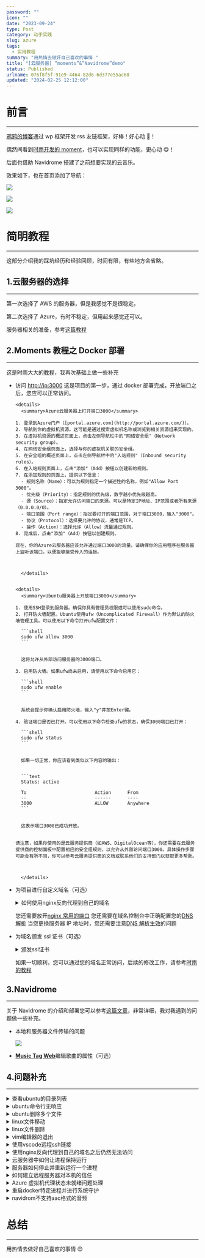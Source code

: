 ```yaml
---
password: ""
icon: ""
date: "2023-09-24"
type: Post
category: 动手实践
slug: azure
tags:
  - 实用教程
summary: "用热情去做好自己喜欢的事情 "
title: "[云服务器] “moments”&”Navidrome”demo"
status: Published
urlname: 076f8f5f-91e9-4464-82d6-6d377e55ac68
updated: "2024-02-25 12:12:00"
---
```


# 前言

---

[鸦鸦的博客](https://crowya.com/friendlinks)通过 wp 框架开发 rss 友链框架，好棒！好心动 🥰！

偶然间看到[时雨开发的 moment](https://shiyu.dev/archives/2069/moments-教程之docker部署/)，也可以实现同样的功能，更心动 😋！

后面也借助 Navidrome 搭建了之前想要实现的云音乐。

效果如下，也在首页添加了导航：

![](https://bu.dusays.com/2023/09/24/65100ca288ad5.png)

![](https://bu.dusays.com/2023/09/24/6510108841216.png)

![](https://bu.dusays.com/2023/09/24/65100d1972f1b.png)

# 简明教程

---

这部分介绍我的踩坑经历和经验回顾，时间有限，有些地方会省略。

## 1.云服务器的选择

---

第一次选择了 AWS 的服务器，但是我感觉不是很稳定。

第二次选择了 Azure，有时不稳定，但用起来感觉还可以。

服务器相关的准备，参考[这篇教程](https://zhuanlan.zhihu.com/p/157632464)

## 2.**Moments 教程之 Docker 部署**

---

这是时雨大大的[教程](https://shiyu.dev/archives/2069/moments-教程之docker部署/)，我再次基础上做一些补充

- 访问 [http://ip:3000](http://ip:3000/)
  这是项目的第一步，通过 docker 部署完成，开放端口之后，您应可以正常访问。

      <details>
        <summary>Azure云服务器上打开端口3000</summary>

      1. 登录到Azure门户（[portal.azure.com](http://portal.azure.com/)）。
      2. 导航到你的虚拟机资源。这可能是通过搜索虚拟机名称或浏览到相关资源组来实现的。
      3. 在虚拟机资源的概述页面上，点击左侧导航栏中的"网络安全组"（Network security group）。
      4. 在网络安全组页面上，选择与你的虚拟机关联的安全组。
      5. 在安全组的概述页面上，点击左侧导航栏中的"入站规则"（Inbound security rules）。
      6. 在入站规则页面上，点击"添加"（Add）按钮以创建新的规则。
      7. 在添加规则的页面上，提供以下信息：
      	- 规则名称（Name）：可以为规则指定一个描述性的名称，例如"Allow Port 3000"。
      	- 优先级（Priority）：指定规则的优先级，数字越小优先级越高。
      	- 源（Source）：指定允许访问端口的来源。可以是特定IP地址、IP范围或者所有来源（0.0.0.0/0）。
      	- 端口范围（Port range）：指定要打开的端口范围，对于端口3000，输入"3000"。
      	- 协议（Protocol）：选择要允许的协议，通常是TCP。
      	- 操作（Action）：选择允许（Allow）流量通过规则。
      8. 完成后，点击"添加"（Add）按钮以创建规则。

      现在，你的Azure云服务器应该允许通过端口3000的流量。请确保你的应用程序在服务器上监听该端口，以便能够接受传入的连接。



        </details>


      <details>
        <summary>Ubuntu服务器上开放端口3000</summary>

      1. 使用SSH登录到服务器。确保你具有管理员权限或可以使用sudo命令。
      2. 打开防火墙配置。Ubuntu使用ufw（Uncomplicated Firewall）作为默认的防火墙管理工具。可以使用以下命令打开ufw配置文件：

      	```shell
      	sudo ufw allow 3000
      	```


      	这将允许从外部访问服务器的3000端口。

      3. 启用防火墙。如果ufw尚未启用，请使用以下命令启用它：

      	```shell
      	sudo ufw enable
      	```


      	系统会提示你确认启用防火墙，输入"y"并按Enter键。

      4. 验证端口是否已打开。可以使用以下命令检查ufw的状态，确保3000端口已打开：

      	```shell
      	sudo ufw status
      	```


      	如果一切正常，你应该看到类似以下内容的输出：


      	```text
      	Status: active

      	To                         Action      From
      	--                         ------      ----
      	3000                       ALLOW       Anywhere
      	```


      	这表示端口3000已成功开放。


      请注意，如果你使用的是云服务提供商（如AWS、DigitalOcean等），你还需要在云服务提供商的控制面板中配置相应的安全组规则，以允许从外部访问端口3000。具体操作步骤可能会有所不同，你可以参考云服务提供商的文档或联系他们的支持部门以获取更多帮助。



        </details>

- 为项目进行自定义域名（可选）

  <details>
    <summary>如何使用nginx反向代理到自己的域名</summary>

  要使用 Nginx 进行反向代理到自己的域名，你可以按照以下步骤进行操作：

  1.  安装 Nginx：首先，确保你的服务器上已经安装了 Nginx。你可以使用适合你的操作系统的包管理器来安装 Nginx，例如在 Ubuntu 上可以使用以下命令进行安装：

      ```shell
      sudo apt update
      sudo apt install nginx
      ```

  2.  配置 Nginx：Nginx 的配置文件通常位于`/etc/nginx`目录下。打开该目录中的`nginx.conf`文件或者在`/etc/nginx/conf.d/`目录中创建一个新的配置文件。
  3.  编辑 Nginx 配置文件：在配置文件中，你需要定义一个反向代理的服务器块。以下是一个示例配置，将请求代理到本地运行的应用程序（假设应用程序运行在本地的 3000 端口）：

      ```html
      server { listen 80; server_name yourdomain.com; location / { proxy_pass
      <http://IP:3000>; proxy_set_header Host $host; proxy_set_header X-Real-IP
      $remote_addr; } }
      ```

      在上述配置中，将`yourdomain.com`替换为你自己的域名，并将`proxy_pass`指令中的端口号和后端应用程序的地址替换为实际的值。

  4.  保存并关闭文件。
  5.  检查 Nginx 配置：运行以下命令检查 Nginx 配置是否正确：

      ```shell
      sudo nginx -t
      ```

  6.  重新加载 Nginx 配置：如果配置文件没有错误，重新加载 Nginx 以使配置生效：

      ```shell
      sudo systemctl reload nginx
      ```

  现在，当访问你的域名时，Nginx 将会将请求反向代理到指定的应用程序。请确保你的应用程序正在监听 Nginx 配置文件中指定的端口。

    </details>

  您还需要放开[nginx 常用的端口](https://cloud.tencent.com/developer/article/1835556)
  您还需要在域名控制台中正确配置您的[DNS 解析](https://blog.csdn.net/bangshao1989/article/details/121913780)
  当您更换服务器 IP 地址时，您还需要注意[DNS 解析生效](https://zhuanlan.zhihu.com/p/650905793?utm_id=0)的问题

- 为域名颁发 ssl 证书（可选）

  <details>
    <summary>颁发ssl证书</summary>

  要为自己的服务器颁发 SSL 证书，你可以按照以下步骤进行操作：

  1.  生成私钥（Private Key）：首先，你需要生成一个私钥文件。在服务器上使用以下命令生成私钥文件（通常使用 OpenSSL 工具）：

      ```shell
      openssl genpkey -algorithm RSA -out private.key
      ```

  2.  生成证书签名请求（Certificate Signing Request，CSR）：使用生成的私钥文件，生成一个证书签名请求文件。运行以下命令并按照提示提供必要的信息：

      ```shell
      openssl req -new -key private.key -out csr.pem
      ```

  3.  购买或使用免费的 SSL 证书：你可以选择购买商业 SSL 证书，或者使用一些免费的证书颁发机构（例如 Let's Encrypt）提供的免费证书。对于 Let's Encrypt，他们提供了一个自动化的工具 Certbot，可以帮助你获取和管理证书。
  4.  安装 SSL 证书：根据你选择的证书颁发机构，按照他们的指南和文档来安装 SSL 证书。这通常涉及将证书文件和私钥文件放置在服务器上的特定位置，并在服务器配置文件中指定证书的路径。
  5.  配置服务器以使用 SSL：在服务器配置文件（如 Nginx 或 Apache）中进行相应的配置更改，以启用 SSL。这包括指定证书文件的路径、监听 SSL 端口（通常是 443）以及其他相关的 SSL 配置选项。
  6.  测试 SSL 连接：完成上述步骤后，重新启动服务器并测试 SSL 连接。你可以使用 Web 浏览器访问你的服务器，并确保连接是通过 HTTPS（而不是 HTTP）来建立的，并且浏览器不会显示任何关于证书的警告或错误信息。

  请注意，这只是一个基本的概述，实际操作可能因你选择的证书颁发机构和服务器软件而有所不同。在实施 SSL 证书之前，建议你仔细阅读相关的文档和指南，以确保正确配置和安全性。

    </details>

  如果一切顺利，您可以通过您的域名正常访问，后续的修改工作，请参考[时雨的教程](https://github.com/Drizzle365/Moments)

## 3.Navidrome

---

关于 Navidrome 的介绍和部署您可以参考[这篇文章](https://zhuanlan.zhihu.com/p/653913549)，非常详细，我对我遇到的问题做一些补充。

- 本地和服务器文件传输的问题

  ![](https://bu.dusays.com/2023/09/24/650ff8be45e0a.jpeg)

- [**Music Tag Web**](https://github.com/xhongc/music-tag-web)编辑歌曲的属性（可选）

## 4.问题补充

---

<details>
  <summary>查看ubuntu的目录列表</summary>

要查看 Ubuntu 上的目录列表，可以使用`ls`命令。`ls`命令用于列出当前目录下的文件和子目录。

在终端中打开一个新的命令行窗口，并输入以下命令：

```shell
ls
```

按下回车键后，将显示当前目录下的文件和子目录的列表。

如果要查看特定目录的列表，可以在`ls`命令后面加上目录的路径。例如，要查看`/home/user/Documents`目录的列表，可以输入以下命令：

```shell
ls /home/user/Documents
```

这将显示`/home/user/Documents`目录下的文件和子目录的列表。

`ls`命令还有一些有用的选项，可以根据需要使用。例如，`ls -l`命令将以长格式显示目录列表，包括文件的权限、所有者、大小等详细信息。`ls -a`命令将显示所有文件，包括隐藏文件。要了解更多选项，可以使用`man ls`命令查看`ls`命令的手册页。

希望这可以帮助到你！

  </details>

<details>
  <summary>ubuntu命令行无响应</summary>

如果 Ubuntu 命令行卡住了，你可以尝试以下几种方法来解决问题：

1. 检查命令是否仍在运行：有时候，一个命令可能需要更长的时间才能完成。在等待一段时间后，可以检查命令是否仍在运行。按下键盘上的`Ctrl + C`组合键可以尝试中止当前运行的命令。
2. 检查系统资源：卡顿可能是由于系统资源不足引起的。可以使用`top`命令或者`htop`命令来查看系统资源的使用情况，包括 CPU、内存和磁盘等。如果发现某个进程占用了大量资源，可以尝试终止该进程或者释放资源。
3. 重启终端：如果命令行完全无响应，可以尝试关闭当前终端窗口，然后重新打开一个新的终端窗口。
4. 重启系统：如果上述方法都没有解决问题，可以尝试重启整个系统。可以使用`reboot`命令或者点击系统菜单中的关机选项来重启 Ubuntu。
5. 检查系统日志：如果问题仍然存在，可以查看系统日志以获取更多信息。系统日志通常位于`/var/log`目录下，可以使用`less`命令或者其他文本编辑器来打开并查看日志文件。

  </details>

<details>
  <summary>ubuntu删除多个文件</summary>

要在 Ubuntu 上删除多个文件，可以使用`rm`命令。以下是几种常见的方法：

1. 删除指定文件列表：

   ```shell
   rm file1.txt file2.txt file3.txt
   ```

2. 删除指定目录下的所有文件：

   ```shell
   rm /path/to/directory/*
   ```

   请注意，上述命令将删除目录中的所有文件，但不会删除目录本身。

3. 删除指定目录及其所有内容：

   ```shell
   rm -r /path/to/directory
   ```

   使用`-r`选项会递归地删除目录及其所有内容，包括子目录和文件。

4. 删除指定文件类型的所有文件：

   ```shell
   rm *.txt
   ```

   上述命令将删除当前目录下所有以`.txt`为扩展名的文件。

在使用`rm`命令时，请务必小心，因为删除的文件将无法恢复。请确保在执行命令之前确认要删除的文件列表，并确保不会误删重要文件。

  </details>

<details>
  <summary>linux文件移动</summary>

在 Linux 中，你可以使用  `mv`  命令来移动文件或目录。`mv`  命令的基本语法如下：

```text
mv [选项] 源文件或目录 目标文件或目录


```

以下是一些常用的  `mv`  命令选项：

- `i`：在移动文件之前进行确认提示，以防止覆盖已存在的目标文件。
- `u`：只移动更新或更改了的文件，或者移动不存在于目标位置的文件。
- `v`：显示详细的移动过程，输出每个移动的文件名。

下面是一些示例用法：

1. 移动文件到目标目录：

   ```text
   mv file.txt /path/to/destination/


   ```

   这将把名为  `file.txt`  的文件移动到  `/path/to/destination/`  目录中。

2. 重命名文件：

   ```text
   mv oldname.txt newname.txt


   ```

   这将把名为  `oldname.txt`  的文件重命名为  `newname.txt`。

3. 移动目录到目标位置：

   ```text
   mv directory /path/to/destination/


   ```

   这将把名为  `directory`  的目录移动到  `/path/to/destination/`  目录中。

4. 移动多个文件到目标目录：

   ```text
   mv file1.txt file2.txt /path/to/destination/


   ```

   这将同时移动  `file1.txt`  和  `file2.txt`  到  `/path/to/destination/`  目录中。

请注意，如果目标位置已经存在同名的文件或目录，`mv`  命令将覆盖它。如果你想要保留原始文件或目录，可以使用  `-i`  选项来进行确认提示，或者使用  `-u`  选项来只移动更新或更改了的文件。

  </details>

<details>
  <summary>linux文件删除</summary>

要删除文件夹（目录）及其内容，你可以使用  `rm`  命令。请注意，删除文件夹是一个潜在的危险操作，请谨慎使用，并确保你要删除的是正确的目录。

以下是删除文件夹的一些常见用法：

1. 删除空文件夹：

   ```shell
   rm -d empty_directory
   ```

   这将删除名为  `empty_directory`  的空文件夹。

2. 删除非空文件夹：

   ```shell
   rm -r directory
   ```

   这将递归地删除名为  `directory`  的文件夹及其所有内容。请注意，这是一个危险操作，因为它会永久删除文件夹及其内容，无法恢复。在使用  `-r`  选项时要特别小心，确保你要删除的是正确的目录。

3. 删除文件夹并强制删除：

   ```shell
   rm -rf directory
   ```

   这将递归地删除名为  `directory`  的文件夹及其所有内容，并强制删除，无需确认提示。这是一个非常危险的操作，请确保你要删除的是正确的目录，并且你真正想要永久删除它及其内容。

请记住，在使用  `rm`  命令时要小心，确保你要删除的是正确的文件夹。删除操作无法撤消，并且会永久删除文件夹及其内容。

  </details>

<details>
  <summary>vim编辑器的退出</summary>

要退出 Vim 编辑器，可以按照以下步骤进行操作：

1. 确保你处于"命令模式"（Command mode）。如果你处于"插入模式"（Insert mode）或"编辑模式"（Edit mode），可以按下键盘上的 Esc 键返回命令模式。
2. 在命令模式下，输入冒号（:）字符，然后输入以下命令之一：
   - `q`：退出 Vim。如果没有做任何更改，Vim 将立即退出。如果有未保存的更改，Vim 将显示错误消息并拒绝退出。你可以使用`:q!`命令来强制退出 Vim，丢弃未保存的更改。
   - `wq`：保存更改并退出 Vim。
   - `x`：保存更改并退出 Vim 的简写形式。
3. 按下回车键执行命令。Vim 将执行相应的操作并退出编辑器。

请注意，Vim 有许多其他命令和选项可用于编辑和保存文件。上述命令是最基本和常用的命令。如果你对 Vim 的使用不熟悉，可以参考 Vim 的文档或教程以了解更多详细信息。

  </details>

<details>
  <summary>使用vscode远程ssh链接</summary>

使用 VS Code 进行远程 SSH 连接非常方便，以下是连接到远程服务器的一般步骤：

1. 安装 VS Code 插件：打开 VS Code，点击左侧的扩展图标（或按下`Ctrl+Shift+X`），搜索并安装名为"Remote - SSH"的插件。
2. 配置 SSH 配置文件：在 VS Code 中，点击左下角的"Remote Explorer"图标，然后选择"SSH Targets"。在弹出的菜单中，选择"Configure SSH Hosts"。这将打开一个 SSH 配置文件，你可以在其中添加远程服务器的连接信息。

   在配置文件中，你可以添加类似以下的条目：

   ```text
   Host my-remote-server
       HostName <远程服务器IP或域名>
       User <远程服务器用户名>
       IdentityFile <私钥文件路径>


   ```

   替换`<远程服务器IP或域名>`、`<远程服务器用户名>`和`<私钥文件路径>`为实际的值。如果你使用密码进行身份验证，可以省略`IdentityFile`行。

3. 连接到远程服务器：在 VS Code 的"Remote Explorer"中，点击左上角的"SSH Targets"图标，然后选择你配置的远程服务器。VS Code 将自动连接到远程服务器，并在新的窗口中打开一个远程终端。
4. 在远程服务器上使用 VS Code：一旦连接成功，你可以像在本地使用 VS Code 一样，在远程服务器上编辑文件、运行终端命令等。

请注意，为了进行远程 SSH 连接，你需要确保本地计算机可以访问远程服务器的 SSH 端口（默认为 22）。如果你的服务器有安全组或防火墙设置，确保允许 SSH 流量通过。

  </details>

<details>
  <summary>使用nginx反向代理到自己的域名之后仍然无法访问</summary>

如果你已经将 Nginx 配置为反向代理到自己的域名，但仍然无法访问，请检查以下几个可能的原因和解决方法：

1. 检查域名解析是否正确：确保你的域名已正确解析到你的服务器的公共 IP 地址。你可以通过运行  `ping your-domain.com`  命令来验证域名是否解析到正确的 IP 地址。如果解析不正确，你需要在域名注册商或 DNS 服务提供商的控制面板中进行相应的修改。
2. 防火墙设置：检查服务器上的防火墙设置，确保端口 80（HTTP）和/或 443（HTTPS）是打开的。你可以使用以下命令来检查防火墙规则：

   ```shell
   sudo ufw status
   ```

   如果防火墙是启用的，并且端口被阻止，你可以使用  `ufw`  命令打开相应的端口。例如，要打开 HTTP 端口 80，可以运行：

   ```shell
   sudo ufw allow 80
   ```

3. 检查 Nginx 配置是否正确：确保你的 Nginx 配置文件中的反向代理设置正确无误。检查以下几个方面：
   - `server_name`  是否设置为你的域名。
   - `proxy_pass`  是否指向正确的后端服务器地址和端口。
   - 其他相关的代理设置是否正确，如  `proxy_set_header`  等。
4. 检查后端服务器是否正常工作：确保你的后端服务器正常运行并且可以通过指定的地址和端口访问。你可以尝试直接访问后端服务器的地址和端口来验证是否正常工作。
5. 检查 Nginx 日志：查看 Nginx 的错误日志文件，通常位于  `/var/log/nginx/error.log`。检查是否有与访问问题相关的错误或警告消息。

  </details>

<details>
  <summary>云服务器中如何让进程保持运行</summary>

在云服务器中，您可以使用以下方法之一来使进程持续运行：

1. 使用终端后台运行：您可以在终端中运行命令，并使用`&`符号将其放在后台运行。例如：

   ```text
   command &


   ```

   这将使命令在后台运行，并且即使您关闭终端或断开与服务器的连接，该进程也会继续运行。

2. 使用 nohup 命令：`nohup`命令可让您在断开与服务器连接后继续运行进程。例如：

   ```text
   nohup command &


   ```

   这将使用`nohup`命令将进程放在后台运行，并将输出重定向到一个名为`nohup.out`的文件中。

3. 使用系统服务（systemd）：对于长期运行的进程，建议将其配置为系统服务。使用 systemd 可以管理进程的启动、停止和自动重启。以下是一个简单的示例：

   - 创建一个名为`your-service.service`的服务配置文件，例如：

     ```text
     sudo nano /etc/systemd/system/your-service.service


     ```

   - 在文件中添加以下内容（根据您的进程和需求进行修改）：

     ```text
     [Unit]
     Description=Your Service
     After=network.target

     [Service]
     ExecStart=/path/to/your/command
     Restart=always

     [Install]
     WantedBy=multi-user.target


     ```

   - 保存并关闭文件。
   - 启用和启动服务：

     ```text
     sudo systemctl enable your-service
     sudo systemctl start your-service


     ```

     这将使服务在系统启动时自动启动，并且可以使用`systemctl`命令来管理服务。

使用上述方法之一，您可以确保进程在云服务器中持续运行，并且不会受到终端连接断开的影响。请根据您的需求和具体情况选择适合的方法。

  </details>

<details>
  <summary>服务器如何停止并重新运行一个进程</summary>

要停止并重新运行一个进程，您可以使用以下步骤：

1. 查找进程 ID（PID）：首先，您需要找到要停止的进程的 PID。您可以使用`ps`命令或`pgrep`命令来查找进程的 PID。例如，假设您要停止名为`your-process`的进程，可以运行以下命令：

   ```shell
   ps aux | grep your-process
   ```

   这将显示与`your-process`相关的进程列表，包括其 PID。

2. 停止进程：一旦您找到了进程的 PID，您可以使用`kill`命令来停止它。例如，假设进程的 PID 为`12345`，您可以运行以下命令来停止进程：

   ```shell
   kill 12345
   ```

   如果进程不会立即停止，您可以尝试使用`kill -9`命令来强制终止进程：

   ```shell
   kill -9 12345
   ```

   请注意，使用`kill -9`命令会强制终止进程，可能会导致数据丢失或其他不良影响。请谨慎使用。

3. 重新运行进程：一旦您停止了进程，您可以根据需要重新启动它。具体的方法取决于您的进程类型和启动方式。您可以使用命令行或其他启动脚本来重新启动进程。

   - 如果您的进程是通过命令行启动的，您可以再次运行启动命令来重新启动进程。
   - 如果您的进程是通过系统服务（如 systemd）管理的，您可以使用相应的命令来重新启动服务。例如，使用 systemd 管理的服务可以使用以下命令重新启动：

     ```shell
     sudo systemctl restart your-service
     ```

   - 如果您使用其他工具或方法来管理进程，请参考相应的文档或说明来重新启动进程。

通过以上步骤，您可以停止并重新运行一个进程。请确保在重新运行进程之前，您已经停止了该进程，以避免冲突或其他问题。

  </details>

<details>
  <summary>如何建立远程服务器对本机的信任</summary>

要建立远程服务器对本机的信任，你可以使用 SSH 密钥进行身份验证。以下是建立信任的一般步骤：

1. 生成 SSH 密钥对：在本机上生成 SSH 密钥对，包括公钥和私钥。如果你已经有 SSH 密钥对，请跳过此步骤。要生成 SSH 密钥对，请在终端上运行以下命令：

   ```text
   ssh-keygen -t rsa -b 4096


   ```

   这将生成一个 RSA 密钥对，密钥将保存在  `~/.ssh/id_rsa`（私钥）和  `~/.ssh/id_rsa.pub`（公钥）文件中。

2. 将公钥复制到远程服务器：使用以下命令将公钥复制到远程服务器上的  `authorized_keys`  文件中：

   ```text
   ssh-copy-id matrixcore@20.243.81.174


   ```

   这将将本机上的公钥复制到远程服务器的  `~/.ssh/authorized_keys`  文件中。你需要提供远程服务器的用户名和密码。

   如果  `ssh-copy-id`  命令不可用，你可以手动将公钥内容复制到远程服务器的  `~/.ssh/authorized_keys`  文件中。

3. 验证连接：现在，你应该能够通过 SSH 连接到远程服务器而无需输入密码。尝试使用以下命令连接到服务器：

   ```text
   ssh matrixcore@20.243.81.174


   ```

   如果一切设置正确，你将能够无需密码直接登录到远程服务器。

这样，你就建立了远程服务器对本机的信任关系，可以在进行 SSH 连接时无需输入密码。请注意，这种信任建立是基于公钥加密的身份验证，因此确保你的私钥保密，并采取适当的安全措施来保护它。

  </details>

<details>
  <summary>Azure 虚拟机代理状态未就绪问题处理</summary>

重新部署虚拟机

  </details>

<details>
  <summary>重启docker特定进程并进行系统守护</summary>

要重启 Docker 中的特定进程并将其设置为系统守护进程，你可以执行以下步骤：

1. 首先，使用以下命令查找要重启的 Docker 容器的 ID 或名称：

   ```shell
   docker ps
   ```

   这将列出当前正在运行的 Docker 容器，找到你要重启的容器并记下其 ID 或名称。

2. 使用以下命令重启 Docker 容器：

   ```shell
   docker restart <容器ID或名称>
   ```

   将  `<容器ID或名称>`  替换为你要重启的容器的实际 ID 或名称。

3. 确保 Docker 容器在系统启动时自动启动并作为守护进程运行，可以使用以下命令：

   ```shell
   docker update --restart=unless-stopped <容器ID或名称>
   ```

   这将将容器的重启策略设置为除非手动停止，否则在系统启动时自动重启。

现在，你的 Docker 容器将被重启，并且在系统启动时将自动作为守护进程运行。请确保在命令中替换  `<容器ID或名称>`  为实际的容器标识符。

  </details>

<details>
  <summary>navidrom不支持aac格式的音频</summary>

![](https://bu.dusays.com/2023/09/25/65117f660a64b.png)

  </details>

# 总结

---

用热情去做好自己喜欢的事情 😊

